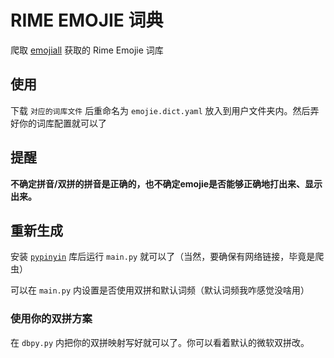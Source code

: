 # RIME EMOJIE 词典

爬取 [emojiall]([www.emojiall.com](https://www.emojiall.com/zh-hans)) 获取的 Rime Emojie 词库

## 使用

下载 `对应的词库文件` 后重命名为 `emojie.dict.yaml` 放入到用户文件夹内。然后弄好你的词库配置就可以了

## 提醒

**不确定拼音/双拼的拼音是正确的，也不确定emojie是否能够正确地打出来、显示出来。**

## 重新生成

安装 [`pypinyin`](https://github.com/mozillazg/python-pinyin) 库后运行 `main.py` 就可以了（当然，要确保有网络链接，毕竟是爬虫）

可以在 `main.py` 内设置是否使用双拼和默认词频（默认词频我咋感觉没啥用）

### 使用你的双拼方案

在 `dbpy.py` 内把你的双拼映射写好就可以了。你可以看着默认的微软双拼改。
